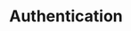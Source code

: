---
title: Authentication
position_number: 3
parameters:
  - name:
    content:
content_markdown: |-
  All requests to the API require proper authentication, and you'll need an API key to authenticate. If you haven't received your API key yet, review the [Getting Started](/#documentationgetting-started) section for more information.

  Once you've obtained your API key, you can authenticate your request by supplying the key in the **X-Api-Key** HTTP request header:

  Key: X-Api-Key<br/> Value: YOUR_API_KEY
  {: .info }
---